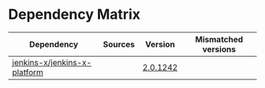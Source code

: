 # Dependency Matrix

Dependency | Sources | Version | Mismatched versions
---------- | ------- | ------- | -------------------
[jenkins-x/jenkins-x-platform](https://github.com/jenkins-x/jenkins-x-platform.git) |  | [2.0.1242](https://github.com/jenkins-x/jenkins-x-platform/releases/tag/v2.0.1242) | 
